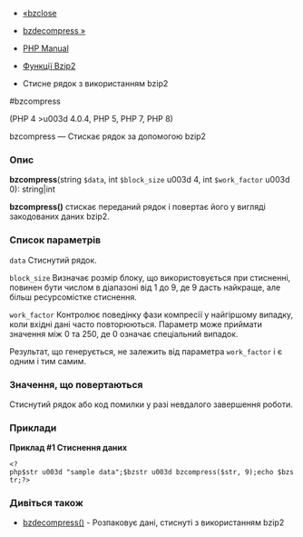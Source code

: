 - [«bzclose](function.bzclose.md)
- [bzdecompress »](function.bzdecompress.md)

- [PHP Manual](index.md)
- [Функції Bzip2](ref.bzip2.md)
- Стисне рядок з використанням bzip2

#bzcompress

(PHP 4 \>u003d 4.0.4, PHP 5, PHP 7, PHP 8)

bzcompress — Стискає рядок за допомогою bzip2

### Опис

**bzcompress**(string `$data`, int `$block_size` u003d 4, int `$work_factor`
u003d 0): string\|int

**bzcompress()** стискає переданий рядок і повертає його у вигляді
закодованих даних bzip2.

### Список параметрів

`data`
Стиснутий рядок.

`block_size`
Визначає розмір блоку, що використовується при стисненні, повинен бути числом в
діапазоні від 1 до 9, де 9 дасть найкраще, але більш ресурсомістке стиснення.

`work_factor`
Контролює поведінку фази компресії у найгіршому випадку, коли вхідні
дані часто повторюються. Параметр може приймати значення
між 0 та 250, де 0 означає спеціальний випадок.

Результат, що генерується, не залежить від параметра `work_factor` і є
одним і тим самим.

### Значення, що повертаються

Стиснутий рядок або код помилки у разі невдалого завершення роботи.

### Приклади

**Приклад #1 Стиснення даних**

` <?php$str u003d "sample data";$bzstr u003d bzcompress($str, 9);echo $bzstr;?> `

### Дивіться також

- [bzdecompress()](function.bzdecompress.md) - Розпаковує дані,
стиснуті з використанням bzip2
